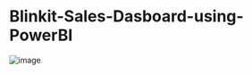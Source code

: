 # Blinkit-Sales-Dasboard-using-PowerBI
![image](https://github.com/user-attachments/assets/830c95d1-0daa-44fb-a649-82b1332437f7)

